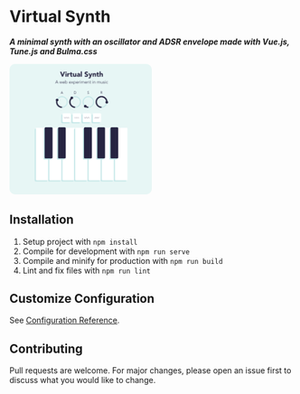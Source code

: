 # Virtual Synth

**_A minimal synth with an oscillator and ADSR envelope made with Vue.js, Tune.js and Bulma.css_**

<p align="start">
  <img src="Screenshot.png" width="50%" style="border-radius: 10px;">
</p>

## Installation

1. Setup project with `npm install`
2. Compile for development with `npm run serve`
3. Compile and minify for production with `npm run build`
4. Lint and fix files with `npm run lint`

## Customize Configuration

See [Configuration Reference](https://cli.vuejs.org/config/).

## Contributing

Pull requests are welcome. For major changes, please open an issue first to discuss what you would like to change.

